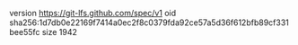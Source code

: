 version https://git-lfs.github.com/spec/v1
oid sha256:1d7db0e22169f7414a0ec2f8c0379fda92ce57a5d36f612bfb89cf331bee55fc
size 1942
